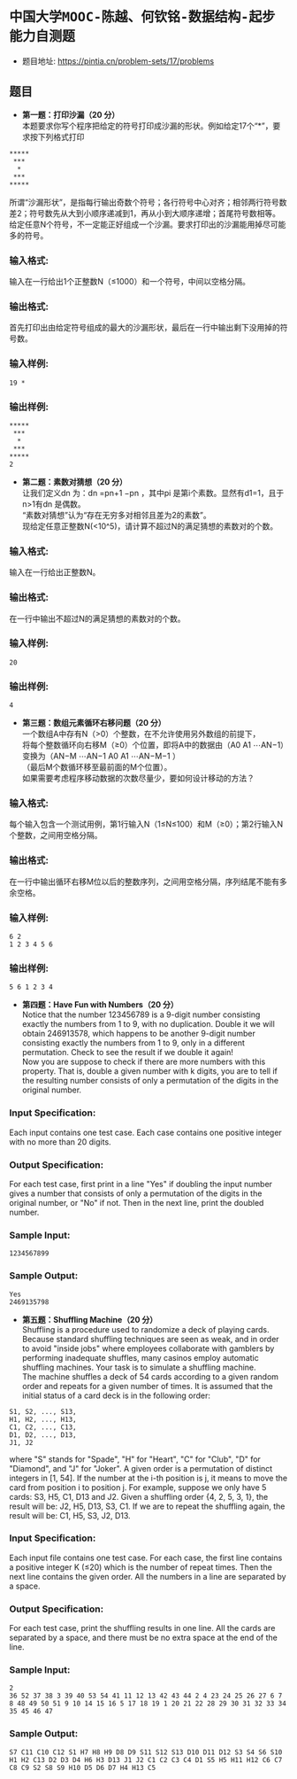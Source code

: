 # `中国大学MOOC-陈越、何钦铭-数据结构-起步能力自测题`
* 题目地址: https://pintia.cn/problem-sets/17/problems

## 题目 

* **第一题：打印沙漏（20 分）**  
本题要求你写个程序把给定的符号打印成沙漏的形状。例如给定17个“*”，要求按下列格式打印  
```
*****
 ***
  *
 ***
*****
```
所谓“沙漏形状”，是指每行输出奇数个符号；各行符号中心对齐；相邻两行符号数差2；符号数先从大到小顺序递减到1，再从小到大顺序递增；首尾符号数相等。
给定任意N个符号，不一定能正好组成一个沙漏。要求打印出的沙漏能用掉尽可能多的符号。
### 输入格式:  
输入在一行给出1个正整数N（≤1000）和一个符号，中间以空格分隔。
### 输出格式:  
首先打印出由给定符号组成的最大的沙漏形状，最后在一行中输出剩下没用掉的符号数。  
### 输入样例:   
`19 *`
### 输出样例:  
```
*****
 ***
  *
 ***
*****
2
``` 

* **第二题：素数对猜想（20 分）**  
让我们定义d​n​​ 为：d​n​​ =p​n+1​​ −p​n​​ ，其中p​i​​ 是第i个素数。显然有d​1​​ =1，且于n>1有d​n​​ 是偶数。  
“素数对猜想”认为“存在无穷多对相邻且差为2的素数”。  
现给定任意正整数N(<10^5)，请计算不超过N的满足猜想的素数对的个数。    
### 输入格式:  
输入在一行给出正整数N。 
### 输出格式:  
在一行中输出不超过N的满足猜想的素数对的个数。  
### 输入样例:  
`20` 
### 输出样例:  
`4`  

* **第三题：数组元素循环右移问题（20 分）**   
一个数组A中存有N（>0）个整数，在不允许使用另外数组的前提下，  
将每个整数循环向右移M（≥0）个位置，即将A中的数据由（A​0​​ A​1​​ ⋯A​N−1​​ ）变换为（A​N−M​​ ⋯A​N−1​​ A​0​​ A​1​​ ⋯A​N−M−1​​ ）  
（最后M个数循环移至最前面的M个位置）。  
如果需要考虑程序移动数据的次数尽量少，要如何设计移动的方法？  
### 输入格式:
每个输入包含一个测试用例，第1行输入N（1≤N≤100）和M（≥0）；第2行输入N个整数，之间用空格分隔。
### 输出格式:
在一行中输出循环右移M位以后的整数序列，之间用空格分隔，序列结尾不能有多余空格。
### 输入样例:
```
6 2
1 2 3 4 5 6
```
### 输出样例:
`5 6 1 2 3 4`

* **第四题：Have Fun with Numbers（20 分）**  
Notice that the number 123456789 is a 9-digit number consisting exactly the numbers from 1 to 9, with no duplication. Double it we will obtain 246913578, which happens to be another 9-digit number consisting exactly the numbers from 1 to 9, only in a different permutation. Check to see the result if we double it again!  
Now you are suppose to check if there are more numbers with this property. That is, double a given number with k digits, you are to tell if the resulting number consists of only a permutation of the digits in the original number.  
### Input Specification:
Each input contains one test case. Each case contains one positive integer with no more than 20 digits.  
### Output Specification:
For each test case, first print in a line "Yes" if doubling the input number gives a number that consists of only a permutation of the digits in the original number, or "No" if not. Then in the next line, print the doubled number.  
### Sample Input:
`1234567899`
### Sample Output:
```
Yes
2469135798
```

* **第五题：Shuffling Machine（20 分）**  
Shuffling is a procedure used to randomize a deck of playing cards. Because standard shuffling techniques are seen as weak, and in order to avoid "inside jobs" where employees collaborate with gamblers by performing inadequate shuffles, many casinos employ automatic shuffling machines. Your task is to simulate a shuffling machine.  
The machine shuffles a deck of 54 cards according to a given random order and repeats for a given number of times. It is assumed that the initial status of a card deck is in the following order:  
```
S1, S2, ..., S13, 
H1, H2, ..., H13, 
C1, C2, ..., C13, 
D1, D2, ..., D13, 
J1, J2
```  
where "S" stands for "Spade", "H" for "Heart", "C" for "Club", "D" for "Diamond", and "J" for "Joker". A given order is a permutation of distinct integers in [1, 54]. If the number at the i-th position is j, it means to move the card from position i to position j. For example, suppose we only have 5 cards: S3, H5, C1, D13 and J2. Given a shuffling order {4, 2, 5, 3, 1}, the result will be: J2, H5, D13, S3, C1. If we are to repeat the shuffling again, the result will be: C1, H5, S3, J2, D13.  

### Input Specification:  
Each input file contains one test case. For each case, the first line contains a positive integer K (≤20) which is the number of repeat times. Then the next line contains the given order. All the numbers in a line are separated by a space.  
### Output Specification:
For each test case, print the shuffling results in one line. All the cards are separated by a space, and there must be no extra space at the end of the line.  
### Sample Input:
```
2
36 52 37 38 3 39 40 53 54 41 11 12 13 42 43 44 2 4 23 24 25 26 27 6 7 8 48 49 50 51 9 10 14 15 16 5 17 18 19 1 20 21 22 28 29 30 31 32 33 34 35 45 46 47
```
### Sample Output:
```
S7 C11 C10 C12 S1 H7 H8 H9 D8 D9 S11 S12 S13 D10 D11 D12 S3 S4 S6 S10 H1 H2 C13 D2 D3 D4 H6 H3 D13 J1 J2 C1 C2 C3 C4 D1 S5 H5 H11 H12 C6 C7 C8 C9 S2 S8 S9 H10 D5 D6 D7 H4 H13 C5
```

